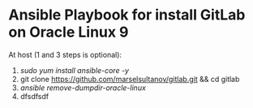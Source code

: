 # Ansible Playbook for install GitLab on Oracle Linux 9

At host (1 and 3 steps is optional):
1. *sudo yum install ansible-core -y*
2. git clone https://github.com/marselsultanov/gitlab.git && cd gitlab
3. *ansible remove-dumpdir-oracle-linux*
6. dfsdfsdf
